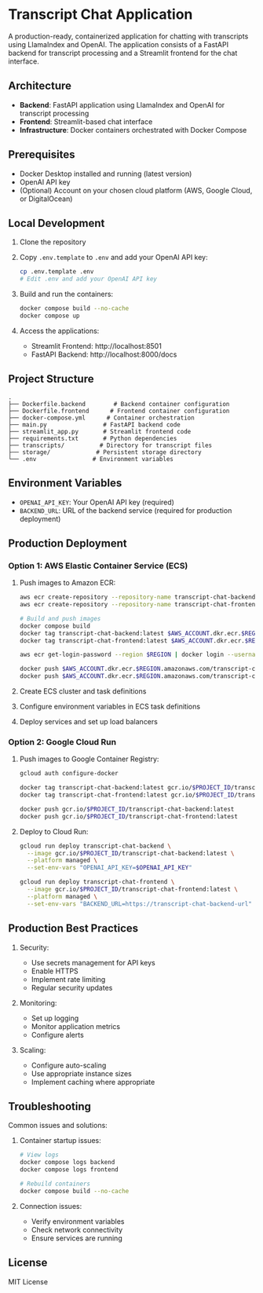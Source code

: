# Transcript Chat Application

A production-ready, containerized application for chatting with transcripts using LlamaIndex and OpenAI. The application consists of a FastAPI backend for transcript processing and a Streamlit frontend for the chat interface.

## Architecture

- **Backend**: FastAPI application using LlamaIndex and OpenAI for transcript processing
- **Frontend**: Streamlit-based chat interface
- **Infrastructure**: Docker containers orchestrated with Docker Compose

## Prerequisites

- Docker Desktop installed and running (latest version)
- OpenAI API key
- (Optional) Account on your chosen cloud platform (AWS, Google Cloud, or DigitalOcean)

## Local Development

1. Clone the repository
2. Copy `.env.template` to `.env` and add your OpenAI API key:
   ```bash
   cp .env.template .env
   # Edit .env and add your OpenAI API key
   ```

3. Build and run the containers:
   ```bash
   docker compose build --no-cache
   docker compose up
   ```

4. Access the applications:
   - Streamlit Frontend: http://localhost:8501
   - FastAPI Backend: http://localhost:8000/docs

## Project Structure

```
.
├── Dockerfile.backend        # Backend container configuration
├── Dockerfile.frontend      # Frontend container configuration
├── docker-compose.yml      # Container orchestration
├── main.py                # FastAPI backend code
├── streamlit_app.py       # Streamlit frontend code
├── requirements.txt       # Python dependencies
├── transcripts/          # Directory for transcript files
├── storage/             # Persistent storage directory
└── .env                # Environment variables
```

## Environment Variables

- `OPENAI_API_KEY`: Your OpenAI API key (required)
- `BACKEND_URL`: URL of the backend service (required for production deployment)

## Production Deployment

### Option 1: AWS Elastic Container Service (ECS)

1. Push images to Amazon ECR:
   ```bash
   aws ecr create-repository --repository-name transcript-chat-backend
   aws ecr create-repository --repository-name transcript-chat-frontend
   
   # Build and push images
   docker compose build
   docker tag transcript-chat-backend:latest $AWS_ACCOUNT.dkr.ecr.$REGION.amazonaws.com/transcript-chat-backend:latest
   docker tag transcript-chat-frontend:latest $AWS_ACCOUNT.dkr.ecr.$REGION.amazonaws.com/transcript-chat-frontend:latest
   
   aws ecr get-login-password --region $REGION | docker login --username AWS --password-stdin $AWS_ACCOUNT.dkr.ecr.$REGION.amazonaws.com
   
   docker push $AWS_ACCOUNT.dkr.ecr.$REGION.amazonaws.com/transcript-chat-backend:latest
   docker push $AWS_ACCOUNT.dkr.ecr.$REGION.amazonaws.com/transcript-chat-frontend:latest
   ```

2. Create ECS cluster and task definitions
3. Configure environment variables in ECS task definitions
4. Deploy services and set up load balancers

### Option 2: Google Cloud Run

1. Push images to Google Container Registry:
   ```bash
   gcloud auth configure-docker
   
   docker tag transcript-chat-backend:latest gcr.io/$PROJECT_ID/transcript-chat-backend:latest
   docker tag transcript-chat-frontend:latest gcr.io/$PROJECT_ID/transcript-chat-frontend:latest
   
   docker push gcr.io/$PROJECT_ID/transcript-chat-backend:latest
   docker push gcr.io/$PROJECT_ID/transcript-chat-frontend:latest
   ```

2. Deploy to Cloud Run:
   ```bash
   gcloud run deploy transcript-chat-backend \
     --image gcr.io/$PROJECT_ID/transcript-chat-backend:latest \
     --platform managed \
     --set-env-vars "OPENAI_API_KEY=$OPENAI_API_KEY"
   
   gcloud run deploy transcript-chat-frontend \
     --image gcr.io/$PROJECT_ID/transcript-chat-frontend:latest \
     --platform managed \
     --set-env-vars "BACKEND_URL=https://transcript-chat-backend-url"
   ```

## Production Best Practices

1. Security:
   - Use secrets management for API keys
   - Enable HTTPS
   - Implement rate limiting
   - Regular security updates

2. Monitoring:
   - Set up logging
   - Monitor application metrics
   - Configure alerts

3. Scaling:
   - Configure auto-scaling
   - Use appropriate instance sizes
   - Implement caching where appropriate

## Troubleshooting

Common issues and solutions:

1. Container startup issues:
   ```bash
   # View logs
   docker compose logs backend
   docker compose logs frontend
   
   # Rebuild containers
   docker compose build --no-cache
   ```

2. Connection issues:
   - Verify environment variables
   - Check network connectivity
   - Ensure services are running

## License

MIT License
